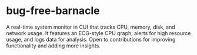 # bug-free-barnacle
A real-time system monitor in CUI that tracks CPU, memory, disk, and network usage. It features an ECG-style CPU graph, alerts for high resource usage, and logs data for analysis. Open to contributions for improving functionality and adding more insights.
